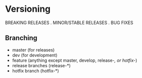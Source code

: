 # Versioning

BREAKING RELEASES . MINOR/STABLE RELEASES . BUG FIXES

## Branching

- master (for releases)
- dev (for development)
- feature (anything except master, develop, release-*, or hotfix-*)
- release branches (release-*)
- hotfix branch (hotfix-*)
